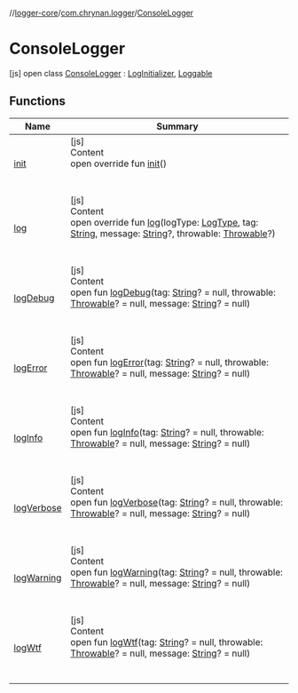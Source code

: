 //[logger-core](../../../index.md)/[com.chrynan.logger](../index.md)/[ConsoleLogger](index.md)



# ConsoleLogger  
 [js] open class [ConsoleLogger](index.md) : [LogInitializer](../-log-initializer/index.md), [Loggable](../-loggable/index.md)   


## Functions  
  
|  Name |  Summary | 
|---|---|
| <a name="com.chrynan.logger/ConsoleLogger/init/#/PointingToDeclaration/"></a>[init](init.md)| <a name="com.chrynan.logger/ConsoleLogger/init/#/PointingToDeclaration/"></a>[js]  <br>Content  <br>open override fun [init](init.md)()  <br><br><br>|
| <a name="com.chrynan.logger/ConsoleLogger/log/#com.chrynan.logger.LogType#kotlin.String#kotlin.String?#kotlin.Throwable?/PointingToDeclaration/"></a>[log](log.md)| <a name="com.chrynan.logger/ConsoleLogger/log/#com.chrynan.logger.LogType#kotlin.String#kotlin.String?#kotlin.Throwable?/PointingToDeclaration/"></a>[js]  <br>Content  <br>open override fun [log](log.md)(logType: [LogType](../-log-type/index.md), tag: [String](https://kotlinlang.org/api/latest/jvm/stdlib/kotlin/-string/index.html), message: [String](https://kotlinlang.org/api/latest/jvm/stdlib/kotlin/-string/index.html)?, throwable: [Throwable](https://kotlinlang.org/api/latest/jvm/stdlib/kotlin/-throwable/index.html)?)  <br><br><br>|
| <a name="com.chrynan.logger/Loggable/logDebug/#kotlin.String?#kotlin.Throwable?#kotlin.String?/PointingToDeclaration/"></a>[logDebug](index.md#%5Bcom.chrynan.logger%2FLoggable%2FlogDebug%2F%23kotlin.String%3F%23kotlin.Throwable%3F%23kotlin.String%3F%2FPointingToDeclaration%2F%5D%2FFunctions%2F901711786)| <a name="com.chrynan.logger/Loggable/logDebug/#kotlin.String?#kotlin.Throwable?#kotlin.String?/PointingToDeclaration/"></a>[js]  <br>Content  <br>open fun [logDebug](index.md#%5Bcom.chrynan.logger%2FLoggable%2FlogDebug%2F%23kotlin.String%3F%23kotlin.Throwable%3F%23kotlin.String%3F%2FPointingToDeclaration%2F%5D%2FFunctions%2F901711786)(tag: [String](https://kotlinlang.org/api/latest/jvm/stdlib/kotlin/-string/index.html)? = null, throwable: [Throwable](https://kotlinlang.org/api/latest/jvm/stdlib/kotlin/-throwable/index.html)? = null, message: [String](https://kotlinlang.org/api/latest/jvm/stdlib/kotlin/-string/index.html)? = null)  <br><br><br>|
| <a name="com.chrynan.logger/Loggable/logError/#kotlin.String?#kotlin.Throwable?#kotlin.String?/PointingToDeclaration/"></a>[logError](index.md#%5Bcom.chrynan.logger%2FLoggable%2FlogError%2F%23kotlin.String%3F%23kotlin.Throwable%3F%23kotlin.String%3F%2FPointingToDeclaration%2F%5D%2FFunctions%2F901711786)| <a name="com.chrynan.logger/Loggable/logError/#kotlin.String?#kotlin.Throwable?#kotlin.String?/PointingToDeclaration/"></a>[js]  <br>Content  <br>open fun [logError](index.md#%5Bcom.chrynan.logger%2FLoggable%2FlogError%2F%23kotlin.String%3F%23kotlin.Throwable%3F%23kotlin.String%3F%2FPointingToDeclaration%2F%5D%2FFunctions%2F901711786)(tag: [String](https://kotlinlang.org/api/latest/jvm/stdlib/kotlin/-string/index.html)? = null, throwable: [Throwable](https://kotlinlang.org/api/latest/jvm/stdlib/kotlin/-throwable/index.html)? = null, message: [String](https://kotlinlang.org/api/latest/jvm/stdlib/kotlin/-string/index.html)? = null)  <br><br><br>|
| <a name="com.chrynan.logger/Loggable/logInfo/#kotlin.String?#kotlin.Throwable?#kotlin.String?/PointingToDeclaration/"></a>[logInfo](index.md#%5Bcom.chrynan.logger%2FLoggable%2FlogInfo%2F%23kotlin.String%3F%23kotlin.Throwable%3F%23kotlin.String%3F%2FPointingToDeclaration%2F%5D%2FFunctions%2F901711786)| <a name="com.chrynan.logger/Loggable/logInfo/#kotlin.String?#kotlin.Throwable?#kotlin.String?/PointingToDeclaration/"></a>[js]  <br>Content  <br>open fun [logInfo](index.md#%5Bcom.chrynan.logger%2FLoggable%2FlogInfo%2F%23kotlin.String%3F%23kotlin.Throwable%3F%23kotlin.String%3F%2FPointingToDeclaration%2F%5D%2FFunctions%2F901711786)(tag: [String](https://kotlinlang.org/api/latest/jvm/stdlib/kotlin/-string/index.html)? = null, throwable: [Throwable](https://kotlinlang.org/api/latest/jvm/stdlib/kotlin/-throwable/index.html)? = null, message: [String](https://kotlinlang.org/api/latest/jvm/stdlib/kotlin/-string/index.html)? = null)  <br><br><br>|
| <a name="com.chrynan.logger/Loggable/logVerbose/#kotlin.String?#kotlin.Throwable?#kotlin.String?/PointingToDeclaration/"></a>[logVerbose](index.md#%5Bcom.chrynan.logger%2FLoggable%2FlogVerbose%2F%23kotlin.String%3F%23kotlin.Throwable%3F%23kotlin.String%3F%2FPointingToDeclaration%2F%5D%2FFunctions%2F901711786)| <a name="com.chrynan.logger/Loggable/logVerbose/#kotlin.String?#kotlin.Throwable?#kotlin.String?/PointingToDeclaration/"></a>[js]  <br>Content  <br>open fun [logVerbose](index.md#%5Bcom.chrynan.logger%2FLoggable%2FlogVerbose%2F%23kotlin.String%3F%23kotlin.Throwable%3F%23kotlin.String%3F%2FPointingToDeclaration%2F%5D%2FFunctions%2F901711786)(tag: [String](https://kotlinlang.org/api/latest/jvm/stdlib/kotlin/-string/index.html)? = null, throwable: [Throwable](https://kotlinlang.org/api/latest/jvm/stdlib/kotlin/-throwable/index.html)? = null, message: [String](https://kotlinlang.org/api/latest/jvm/stdlib/kotlin/-string/index.html)? = null)  <br><br><br>|
| <a name="com.chrynan.logger/Loggable/logWarning/#kotlin.String?#kotlin.Throwable?#kotlin.String?/PointingToDeclaration/"></a>[logWarning](index.md#%5Bcom.chrynan.logger%2FLoggable%2FlogWarning%2F%23kotlin.String%3F%23kotlin.Throwable%3F%23kotlin.String%3F%2FPointingToDeclaration%2F%5D%2FFunctions%2F901711786)| <a name="com.chrynan.logger/Loggable/logWarning/#kotlin.String?#kotlin.Throwable?#kotlin.String?/PointingToDeclaration/"></a>[js]  <br>Content  <br>open fun [logWarning](index.md#%5Bcom.chrynan.logger%2FLoggable%2FlogWarning%2F%23kotlin.String%3F%23kotlin.Throwable%3F%23kotlin.String%3F%2FPointingToDeclaration%2F%5D%2FFunctions%2F901711786)(tag: [String](https://kotlinlang.org/api/latest/jvm/stdlib/kotlin/-string/index.html)? = null, throwable: [Throwable](https://kotlinlang.org/api/latest/jvm/stdlib/kotlin/-throwable/index.html)? = null, message: [String](https://kotlinlang.org/api/latest/jvm/stdlib/kotlin/-string/index.html)? = null)  <br><br><br>|
| <a name="com.chrynan.logger/Loggable/logWtf/#kotlin.String?#kotlin.Throwable?#kotlin.String?/PointingToDeclaration/"></a>[logWtf](index.md#%5Bcom.chrynan.logger%2FLoggable%2FlogWtf%2F%23kotlin.String%3F%23kotlin.Throwable%3F%23kotlin.String%3F%2FPointingToDeclaration%2F%5D%2FFunctions%2F901711786)| <a name="com.chrynan.logger/Loggable/logWtf/#kotlin.String?#kotlin.Throwable?#kotlin.String?/PointingToDeclaration/"></a>[js]  <br>Content  <br>open fun [logWtf](index.md#%5Bcom.chrynan.logger%2FLoggable%2FlogWtf%2F%23kotlin.String%3F%23kotlin.Throwable%3F%23kotlin.String%3F%2FPointingToDeclaration%2F%5D%2FFunctions%2F901711786)(tag: [String](https://kotlinlang.org/api/latest/jvm/stdlib/kotlin/-string/index.html)? = null, throwable: [Throwable](https://kotlinlang.org/api/latest/jvm/stdlib/kotlin/-throwable/index.html)? = null, message: [String](https://kotlinlang.org/api/latest/jvm/stdlib/kotlin/-string/index.html)? = null)  <br><br><br>|

